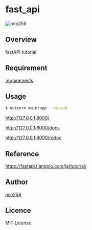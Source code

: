 # fast_api

![mio256](https://avatars.githubusercontent.com/u/71450182)

## Overview

fastAPI tutorial

## Requirement

[requirements](./requirements.txt)

## Usage

```sh
$ uvicorn main:app --reload
```

http://127.0.0.1:8000/

http://127.0.0.1:8000/docs

http://127.0.0.1:8000/redoc

## Reference

https://fastapi.tiangolo.com/ja/tutorial/

## Author

[mio256](https://github.com/mio256)

## Licence

MIT License